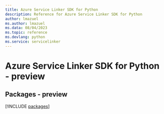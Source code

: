 ```yaml
---
title: Azure Service Linker SDK for Python
description: Reference for Azure Service Linker SDK for Python
author: lmazuel
ms.author: lmazuel
ms.data: 08/04/2023
ms.topic: reference
ms.devlang: python
ms.service: servicelinker
---
```

# Azure Service Linker SDK for Python - preview
## Packages - preview
[!INCLUDE [packages](service-linker-index.md)]